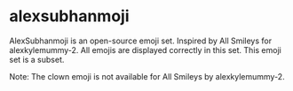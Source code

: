 # alexsubhanmoji
AlexSubhanmoji is an open-source emoji set.
Inspired by All Smileys for alexkylemummy-2.
All emojis are displayed correctly in this set.
This emoji set is a subset.

Note: The clown emoji is not available for All Smileys by alexkylemummy-2.
